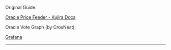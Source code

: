 Original Guide:

[Oracle Price Feeder - Kujira Docs](https://docs.kujira.app/validators/run-a-node/oracle-price-feeder "Oracle Price Feeder - Kujira Docs")

Oracle Vote Graph (by CrosNest):

[Grafana](https://chain-monitor.cros-nest.com/d/Cros-nest/block-chains?var-chain_id=kaiyo-1\&to=now\&viewPanel=49\&orgId=1 "Grafana")

---

<br>
